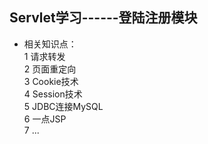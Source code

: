 ## Servlet学习------登陆注册模块  
* 相关知识点：  
1 请求转发  
2 页面重定向  
3 Cookie技术  
4 Session技术  
5 JDBC连接MySQL  
6 一点JSP  
7 ...
